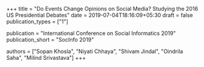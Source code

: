 +++
title = "Do Events Change Opinions on Social Media? Studying the 2016 US Presidential Debates"
date = 2019-07-04T18:16:09+05:30
draft = false
publication_types = ["1"]

publication = "International Conference on Social Informatics 2019"
publication_short = "SocInfo 2019"

authors = ["Sopan Khosla", "Niyati Chhaya", "Shivam Jindal", "Oindrila Saha", "Milind Srivastava"]
+++
